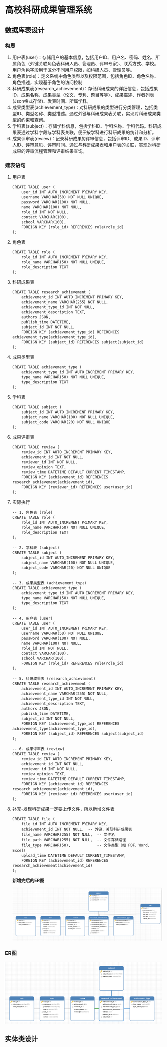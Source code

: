 # 高校科研成果管理系统

## 数据库表设计

### 构思

1. 用户表(user)：存储用户的基本信息，包括用户ID、用户名、密码、姓名、所属角色（外键关联角色表科研人员、管理员、评审专家）、联系方式、学校。用户角色字段用于区分不同用户权限，如科研人员、管理员等。
2. 角色表(role)：定义系统中角色类型以及权限范围，包括角色ID、角色名称、角色描述，实现基于角色的访问控制
3. 科研成果表(research_achievement)：存储科研成果的详细信息，包括成果ID、成果名称、成果类型（论文、专利、题目等等）、成果描述、作者列表(Json格式存储)、发表时间、所属学科。
4. 成果类型表(achievement_type)：对科研成果的类型进行分类管理，包括类型ID、类型名称、类型描述。通过外键与科研成果表关联，实现对科研成果类型的约束和查询。
5. 学科表(subject)：存储学科信息，包括学科ID、学科名称、学科代码。科研成果表通过学科字段与学科表关联，便于按学科进行科研成果的统计和分析。
6. 成果评审表(review)：记录科研成果的评审信息，包括评审ID、成果ID、评审人ID、评审意见、评审时间。通过与科研成果表和用户表的关联，实现对科研成果的评审流程管理和评审结果查询。

### 建表语句

1. 用户表

   ~~~ mysql
   CREATE TABLE user (
       user_id INT AUTO_INCREMENT PRIMARY KEY,
       username VARCHAR(50) NOT NULL UNIQUE,
       password VARCHAR(100) NOT NULL,
       name VARCHAR(100) NOT NULL,
       role_id INT NOT NULL,
       contact VARCHAR(100),
       school VARCHAR(100),
       FOREIGN KEY (role_id) REFERENCES role(role_id)
   );
   ~~~

2. 角色表

   ~~~ mysql
   CREATE TABLE role (
       role_id INT AUTO_INCREMENT PRIMARY KEY,
       role_name VARCHAR(50) NOT NULL UNIQUE,
       role_description TEXT
   );
   ~~~

3. 科研成果表

   ~~~ mysql
   CREATE TABLE research_achievement (
       achievement_id INT AUTO_INCREMENT PRIMARY KEY,
       achievement_name VARCHAR(255) NOT NULL,
       achievement_type_id INT NOT NULL,
       achievement_description TEXT,
       authors JSON,
       publish_time DATETIME,
       subject_id INT NOT NULL,
       FOREIGN KEY (achievement_type_id) REFERENCES achievement_type(achievement_type_id),
       FOREIGN KEY (subject_id) REFERENCES subject(subject_id)
   );
   ~~~

4. 成果类型表

   ~~~ mysql
   CREATE TABLE achievement_type (
       achievement_type_id INT AUTO_INCREMENT PRIMARY KEY,
       type_name VARCHAR(50) NOT NULL UNIQUE,
       type_description TEXT
   );
   ~~~

5. 学科表

   ~~~ mysql
   CREATE TABLE subject (
       subject_id INT AUTO_INCREMENT PRIMARY KEY,
       subject_name VARCHAR(100) NOT NULL UNIQUE,
       subject_code VARCHAR(20) NOT NULL UNIQUE
   );
   ~~~

6. 成果评审表

   ~~~ mysql
   CREATE TABLE review (
       review_id INT AUTO_INCREMENT PRIMARY KEY,
       achievement_id INT NOT NULL,
       reviewer_id INT NOT NULL,
       review_opinion TEXT,
       review_time DATETIME DEFAULT CURRENT_TIMESTAMP,
       FOREIGN KEY (achievement_id) REFERENCES research_achievement(achievement_id),
       FOREIGN KEY (reviewer_id) REFERENCES user(user_id)
   );
   ~~~

7. 实际执行
   ~~~mysql
   -- 1. 角色表 (role)
   CREATE TABLE role (
       role_id INT AUTO_INCREMENT PRIMARY KEY,
       role_name VARCHAR(50) NOT NULL UNIQUE,
       role_description TEXT
   );
   
   -- 2. 学科表 (subject)
   CREATE TABLE subject (
       subject_id INT AUTO_INCREMENT PRIMARY KEY,
       subject_name VARCHAR(100) NOT NULL UNIQUE,
       subject_code VARCHAR(20) NOT NULL UNIQUE
   );
   
   -- 3. 成果类型表 (achievement_type)
   CREATE TABLE achievement_type (
       achievement_type_id INT AUTO_INCREMENT PRIMARY KEY,
       type_name VARCHAR(50) NOT NULL UNIQUE,
       type_description TEXT
   );
   
   -- 4. 用户表 (user)
   CREATE TABLE user (
       user_id INT AUTO_INCREMENT PRIMARY KEY,
       username VARCHAR(50) NOT NULL UNIQUE,
       password VARCHAR(100) NOT NULL,
       name VARCHAR(100) NOT NULL,
       role_id INT NOT NULL,
       contact VARCHAR(100),
       school VARCHAR(100),
       FOREIGN KEY (role_id) REFERENCES role(role_id)
   );
   
   -- 5. 科研成果表 (research_achievement)
   CREATE TABLE research_achievement (
       achievement_id INT AUTO_INCREMENT PRIMARY KEY,
       achievement_name VARCHAR(255) NOT NULL,
       achievement_type_id INT NOT NULL,
       achievement_description TEXT,
       authors JSON,
       publish_time DATETIME,
       subject_id INT NOT NULL,
       FOREIGN KEY (achievement_type_id) REFERENCES achievement_type(achievement_type_id),
       FOREIGN KEY (subject_id) REFERENCES subject(subject_id)
   );
   
   -- 6. 成果评审表 (review)
   CREATE TABLE review (
       review_id INT AUTO_INCREMENT PRIMARY KEY,
       achievement_id INT NOT NULL,
       reviewer_id INT NOT NULL,
       review_opinion TEXT,
       review_time DATETIME DEFAULT CURRENT_TIMESTAMP,
       FOREIGN KEY (achievement_id) REFERENCES research_achievement(achievement_id),
       FOREIGN KEY (reviewer_id) REFERENCES user(user_id)
   );
   ~~~

8. 补充-发现科研成果一定要上传文件，所以新增文件表
   ~~~ mysql
   CREATE TABLE file (
       file_id INT AUTO_INCREMENT PRIMARY KEY,
       achievement_id INT NOT NULL,  -- 外键，关联科研成果表
       file_name VARCHAR(255) NOT NULL,  -- 文件名
       file_path VARCHAR(255) NOT NULL,  -- 文件存储路径
       file_type VARCHAR(50),            -- 文件类型（如 PDF、Word、Excel）
       upload_time DATETIME DEFAULT CURRENT_TIMESTAMP,
       FOREIGN KEY (achievement_id) REFERENCES research_achievement(achievement_id)
   );
   ~~~

   **新增完后的ER图**

   ![image-20250217212236071](readme/image-20250217212236071.png)

### ER图

![image-20250217203331321](readme/image-20250217203331321.png)

## 实体类设计

